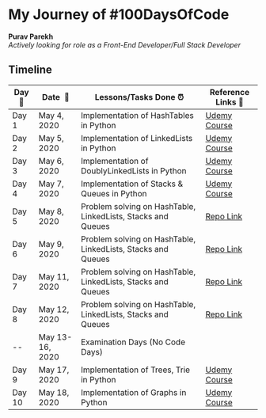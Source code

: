 # My Journey of #100DaysOfCode 

**Purav Parekh**  
*Actively looking for role as a Front-End Developer/Full Stack Developer* 

## Timeline

|**Day:pushpin:**|**Date &nbsp;:calendar:**|**Lessons/Tasks Done :alarm_clock:**| **Reference Links :link:**|
|------|-----------------|--------------------|---------------------|
|Day 1|May 4, 2020| Implementation of HashTables in Python | [Udemy Course](https://www.udemy.com/course/master-the-coding-interview-data-structures-algorithms/) |
|Day 2|May 5, 2020| Implementation of LinkedLists in Python | [Udemy Course](https://www.udemy.com/course/master-the-coding-interview-data-structures-algorithms/)|
|Day 3|May 6, 2020| Implementation of DoublyLinkedLists in Python | [Udemy Course](https://www.udemy.com/course/master-the-coding-interview-data-structures-algorithms/)|
|Day 4|May 7, 2020| Implementation of Stacks & Queues in Python | [Udemy Course](https://www.udemy.com/course/master-the-coding-interview-data-structures-algorithms/)|
|Day 5|May 8, 2020| Problem solving on HashTable, LinkedLists, Stacks and Queues | [Repo Link](https://github.com/purav-parekh/InterviewQuestions/)|
|Day 6|May 9, 2020| Problem solving on HashTable, LinkedLists, Stacks and Queues | [Repo Link](https://github.com/purav-parekh/InterviewQuestions/) |
|Day 7|May 11, 2020| Problem solving on HashTable, LinkedLists, Stacks and Queues | [Repo Link](https://github.com/purav-parekh/InterviewQuestions/) |
|Day 8|May 12, 2020| Problem solving on HashTable, LinkedLists, Stacks and Queues | [Repo Link](https://github.com/purav-parekh/InterviewQuestions/) |
|--|May 13-16, 2020| Examination Days (No Code Days) |  |
|Day 9|May 17, 2020| Implementation of Trees, Trie in Python | [Udemy Course](https://www.udemy.com/course/master-the-coding-interview-data-structures-algorithms/) |
|Day 10|May 18, 2020| Implementation of Graphs in Python | [Udemy Course](https://www.udemy.com/course/master-the-coding-interview-data-structures-algorithms/) |

























